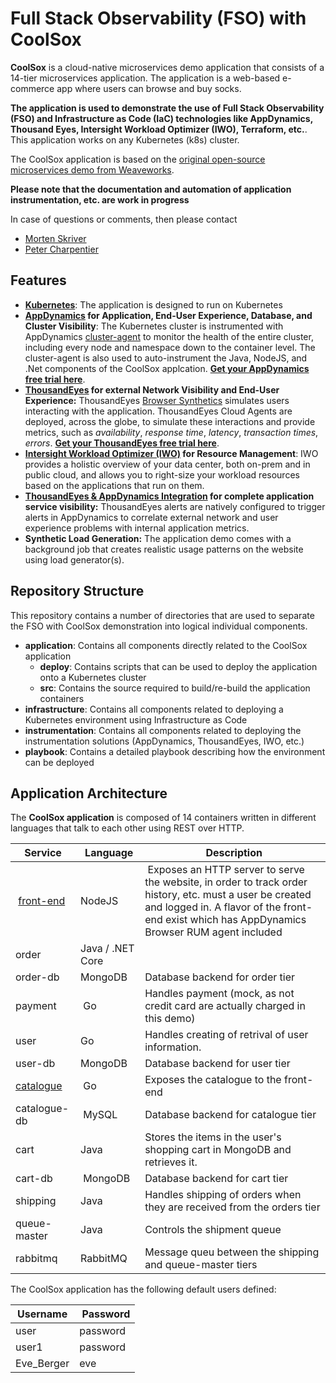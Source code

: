 # Full Stack Observability (FSO) with CoolSox

**CoolSox** is a cloud-native microservices demo application that consists of a 14-tier microservices application. The application is a web-based e-commerce app where users can browse and buy socks.

**The application is used to demonstrate the use of Full Stack Observability (FSO) and Infrastructure as Code (IaC) technologies like AppDynamics, Thousand Eyes, Intersight Workload Optimizer (IWO), Terraform, etc.**. This application works on any Kubernetes (k8s) cluster.

The CoolSox application is based on the [original open-source microservices demo from Weaveworks](https://github.com/microservices-demo).

**Please note that the documentation and automation of application instrumentation, etc. are work in progress**

In case of questions or comments, then please contact

- [Morten Skriver](mailto:moskrive@cisco.com)
- [Peter Charpentier](mailto:pcharpen@cisco.com)

## Features

- **[Kubernetes](https://kubernetes.io/)**: The application is designed to run on Kubernetes
- **[AppDynamics](https://www.appdynamics.com) for Application, End-User Experience, Database, and Cluster Visibility**: The Kubernetes cluster is instrumented with AppDynamics [cluster-agent](https://www.appdynamics.com/solutions/kubernetes-monitoring) to monitor the health of the entire cluster, including every node and namespace down to the container level. The cluster-agent is also used to auto-instrument the Java, NodeJS, and .Net components of the CoolSox applcation. **[Get your AppDynamics free trial here](https://www.appdynamics.com/free-trial/)**.
- **[ThousandEyes](https://www.thousandeyes.com/) for external Network Visibility and End-User Experience:** ThousandEyes [Browser Synthetics](https://www.thousandeyes.com/product/browser-synthetics) simulates users interacting with the application. ThousandEyes Cloud Agents are deployed, across the globe, to simulate these interactions and provide metrics, such as _availability_, _response time_, _latency_, _transaction times_, _errors_. **[Get your ThousandEyes free trial here](https://www.thousandeyes.com/signup/)**.
- **[Intersight Workload Optimizer (IWO)](https://www.intersight.com) for Resource Management**: IWO provides a holistic overview of your data center, both on-prem and in public cloud, and allows you to right-size your workload resources based on the applications that run on them.
- **[ThousandEyes & AppDynamics Integration](https://www.appdynamics.com/product/network-monitoring) for complete application service visibility:** ThousandEyes alerts are natively configured to trigger alerts in AppDynamics to correlate external network and user experience problems with internal application metrics.
- **Synthetic Load Generation:** The application demo comes with a background job that creates realistic usage patterns on the website using load generator(s).

## Repository Structure

This repository contains a number of directories that are used to separate the FSO with CoolSox demonstration into logical individual components.

- **application**: Contains all components directly related to the CoolSox application
  - **deploy**: Contains scripts that can be used to deploy the application onto a Kubernetes cluster
  - **src**: Contains the source required to build/re-build the application containers
- **infrastructure**: Contains all components related to deploying a Kubernetes environment using Infrastructure as Code
- **instrumentation**: Contains all components related to deploying the instrumentation solutions (AppDynamics, ThousandEyes, IWO, etc.)
- **playbook**: Contains a detailed playbook describing how the environment can be deployed

## Application Architecture

The **CoolSox application** is composed of 14 containers written in different languages that talk to each other using REST over HTTP.

| Service | Language | Description |
| ------- | -------- | ----------- |
| [front-end](./application/src/front-end/) | NodeJS | Exposes an HTTP server to serve the website, in order to track order history, etc. must a user be created and logged in. A flavor of the front-end exist which has AppDynamics Browser RUM agent included |
| order | Java / .NET Core|  |
| order-db | MongoDB | Database backend for order tier |
| payment | Go | Handles payment (mock, as not credit card are actually charged in this demo) |
| user | Go | Handles creating of retrival of user information. |
| user-db | MongoDB | Database backend for user tier |
| [catalogue](./application/src/catalogue/) | Go | Exposes the catalogue to the front-end |
| catalogue-db | MySQL | Database backend for catalogue tier |
| cart | Java | Stores the items in the user's shopping cart in MongoDB and retrieves it. |
| cart-db | MongoDB | Database backend for cart tier |
| shipping | Java | Handles shipping of orders when they are received from the orders tier |
| queue-master | Java | Controls the shipment queue |
| rabbitmq | RabbitMQ | Message queu between the shipping and queue-master tiers |

The CoolSox application has the following default users defined:

| Username | Password |
| -------- | -------- |
| user     | password |
| user1    | password |
| Eve_Berger | eve |
